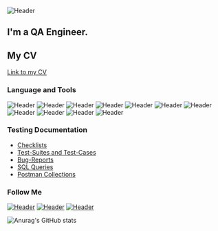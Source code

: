 ![Header](https://user-images.githubusercontent.com/121963828/210799959-84e79dd0-a2c4-4cb5-b6ac-20e7bf1ffd0e.jpg)

## I'm a QA Engineer. 
 
## My CV
[Link to my CV](https://drive.google.com/file/d/1HaeXlUL-Wttj7Vw5niHmE1ggbuYMVVBs/view?usp=sharing/)

### Language and Tools
![Header](https://img.shields.io/badge/Jira-090909?style=for-the-badge&logo=jira&logoColor=136be1)
![Header](https://img.shields.io/badge/YouTrack-090909?style=for-the-badge&logo=YouTrack&logoColor=136be1)
![Header](https://img.shields.io/badge/Postman-090909?style=for-the-badge&logo=postman&logoColor=f76935)
![Header](https://img.shields.io/badge/Swagger-090909?style=for-the-badge&logo=swagger&logoColor=7ede2b)
![Header](https://img.shields.io/badge/Github-090909?style=for-the-badge&logo=github&logoColor=8cc4d7)
![Header](https://img.shields.io/badge/MySQL-090909?style=for-the-badge&logo=mysql&logoColor=00618a)
![Header](https://img.shields.io/badge/DevTools-090909?style=for-the-badge&logo=googlechrome&logoColor=2674f2)
![Header](https://img.shields.io/badge/AndroidStudio-090909?style=for-the-badge&logo=androidstudio&logoColor=3ad07d)
![Header](https://img.shields.io/badge/Qase-090909?style=for-the-badge&logo=Qase&logoColor=3ad07d)
![Header](https://img.shields.io/badge/Fiddler-090909?style=for-the-badge&logo=fiddler&logoColor=8cc4d7)
![Header](https://img.shields.io/badge/CharlesProxy-090909?style=for-the-badge&logo=charlesproxy&logoColor=8cc4d7)

### Testing Documentation

- [Checklists](https://github.com/NatalliaKuzmiankova/checklist)
- [Test-Suites and Test-Cases](https://github.com/NatalliaKuzmiankova/test-cases)
- [Bug-Reports](https://github.com/NatalliaKuzmiankova/bug-reports)
- [SQL Queries](https://github.com/NatalliaKuzmiankova/SQL)
- [Postman Collections](https://github.com/NatalliaKuzmiankova/postman)

### Follow Me
[![Header](https://img.shields.io/badge/Instagram-090909?style=for-the-badge&logo=instagram&logoColor=9939a3)](https://www.instagram.com/lunatik_natik/)
[![Header](https://img.shields.io/badge/Telegram-090909?style=for-the-badge&logo=telegram&logoColor=31a5db)](https://t.me/NatalliaKuzmiankova)
[![Header](https://img.shields.io/badge/Linkedin-090909?style=for-the-badge&logo=linkedin&logoColor=0073b1)](https://www.linkedin.com/in/natallia-kuzmiankova-b791a7243/)

![Anurag's GitHub stats](https://github-readme-stats.vercel.app/api?username=NatalliaKuzmiankova&show_icons=true&theme=radical)
